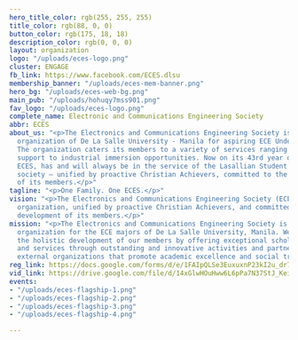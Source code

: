 ```yaml
---
hero_title_color: rgb(255, 255, 255)
title_color: rgb(88, 0, 0)
button_color: rgb(175, 18, 18)
description_color: rgb(0, 0, 0)
layout: organization
logo: "/uploads/eces-logo.png"
cluster: ENGAGE
fb_link: https://www.facebook.com/ECES.dlsu
membership_banner: "/uploads/eces-mem-banner.png"
hero_bg: "/uploads/eces-web-bg.png"
main_pub: "/uploads/hohuqy7mss901.png"
fav_logo: "/uploads/eces-logo.png"
complete_name: Electronic and Communications Engineering Society
abbr: ECES
about_us: "<p>The Electronics and Communications Engineering Society is the premier
  organization of De La Salle University - Manila for aspiring ECE Undergraduates.
  The organization caters its members to a variety of services ranging from academic
  support to industrial immersion opportunities. Now on its 43rd year of operation,
  ECES, has and will always be in the service of the Lasallian Student body and of
  society – unified by proactive Christian Achievers, committed to the holistic development
  of its members.</p>"
tagline: "<p>One Family. One ECES.</p>"
vision: "<p>The Electronics and Communications Engineering Society (ECES) is a premier
  organization, unified by proactive Christian Achievers, and committed to the holistic
  development of its members.</p>"
mission: "<p>The Electronics and Communications Engineering Society is the professional
  organization for the ECE majors of De La Salle University, Manila. We aim to address
  the holistic development of our members by offering exceptional scholastic programs
  and services through outstanding and innovative activities and partnerships with
  external organizations that promote academic excellence and social transformation.</p>"
reg_link: https://docs.google.com/forms/d/e/1FAIpQLSe3EuxuxnP23kI2u_dr7VuHT6wzkGWS6o12x3UzXR27d-tGig/viewform
vid_link: https://drive.google.com/file/d/14xGlwHOuHww6L6pPa7N37StJ_KeiFBaB/preview
events:
- "/uploads/eces-flagship-1.png"
- "/uploads/eces-flagship-2.png"
- "/uploads/eces-flagship-3.png"
- "/uploads/eces-flagship-4.png"

---
```

